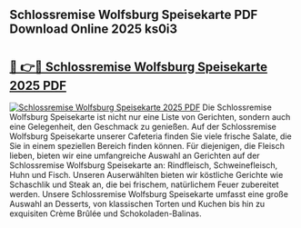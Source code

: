 ## Schlossremise Wolfsburg Speisekarte PDF Download Online 2025 ks0i3

# <h2><a href="http://gc69zi.nevu.top/?p=Schlossremise+Wolfsburg+Speisekarte">🔗 👉🔴 Schlossremise Wolfsburg Speisekarte 2025 PDF</a></h2>

[![Schlossremise Wolfsburg Speisekarte 2025 PDF](https://i.imgur.com/dBaPXMq.png)](http://gc69zi.nevu.top/?p=Schlossremise+Wolfsburg+Speisekarte)
Die Schlossremise Wolfsburg Speisekarte ist nicht nur eine Liste von Gerichten, sondern auch eine Gelegenheit, den Geschmack zu genießen. Auf der Schlossremise Wolfsburg Speisekarte unserer Cafeteria finden Sie viele frische Salate, die Sie in einem speziellen Bereich finden können. Für diejenigen, die Fleisch lieben, bieten wir eine umfangreiche Auswahl an Gerichten auf der Schlossremise Wolfsburg Speisekarte an: Rindfleisch, Schweinefleisch, Huhn und Fisch. Unseren Auserwählten bieten wir köstliche Gerichte wie Schaschlik und Steak an, die bei frischem, natürlichem Feuer zubereitet werden. Unsere Schlossremise Wolfsburg Speisekarte umfasst eine große Auswahl an Desserts, von klassischen Torten und Kuchen bis hin zu exquisiten Crème Brûlée und Schokoladen-Balinas.
